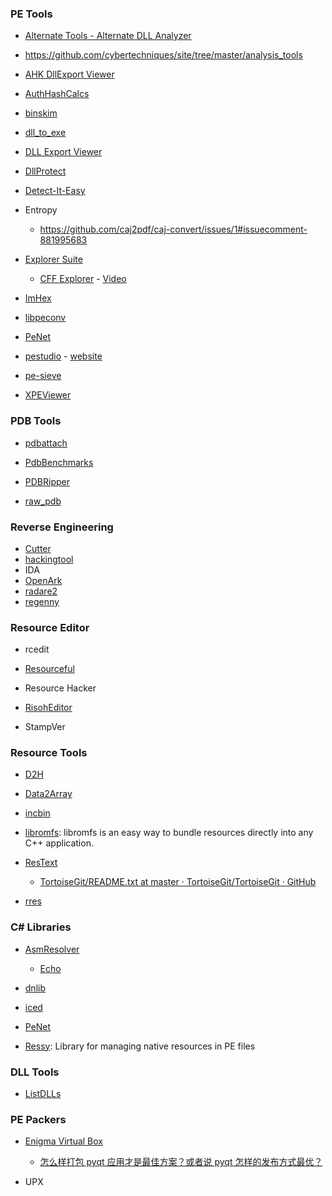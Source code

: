 ### PE Tools

- [Alternate Tools - Alternate DLL Analyzer](https://www.alternate-tools.com/pages/c_dllanalyzer.php?lang=ENG)

- https://github.com/cybertechniques/site/tree/master/analysis_tools

- [AHK DllExport Viewer](https://github.com/jNizM/DllExport)

- [AuthHashCalcs](https://github.com/hfiref0x/AuthHashCalc)

- [binskim](https://github.com/microsoft/binskim)

- [dll_to_exe](https://github.com/hasherezade/dll_to_exe)

- [DLL Export Viewer](http://www.nirsoft.net/utils/dll_export_viewer.html)

- [DllProtect](https://github.com/wanttobeno/DllProtect)

- [Detect-It-Easy](https://github.com/horsicq/Detect-It-Easy)

- Entropy
  
  - https://github.com/caj2pdf/caj-convert/issues/1#issuecomment-881995683

- [Explorer Suite](https://ntcore.com/?page_id=388)
  
  - [CFF Explorer](https://github.com/cybertechniques/site/blob/master/analysis_tools/cff-explorer/index.md) - [Video](https://www.youtube.com/watch?v=9Hyg3_WE9Ks)

- [ImHex](https://github.com/WerWolv/ImHex)

- [libpeconv](https://github.com/hasherezade/libpeconv)

- [PeNet](https://github.com/secana/PeNet)

- [pestudio](https://github.com/cybertechniques/site/blob/master/analysis_tools/pestudio/index.md) - [website](https://www.winitor.com/)

- [pe-sieve](https://github.com/hasherezade/pe-sieve)

- [XPEViewer](https://github.com/horsicq/XPEViewer)

### PDB Tools

- [pdbattach](https://github.com/jschwinger233/pdbattach)

- [PdbBenchmarks](https://github.com/OmerRaviv/PdbBenchmarks)

- [PDBRipper](https://github.com/horsicq/PDBRipper)

- [raw_pdb](https://github.com/MolecularMatters/raw_pdb)

### Reverse Engineering

- [Cutter](https://github.com/rizinorg/cutter)
- [hackingtool](https://github.com/Z4nzu/hackingtool)
- IDA
- [OpenArk](https://github.com/BlackINT3/OpenArk)
- [radare2](https://github.com/radareorg/radare2)
- [regenny](https://github.com/cursey/regenny)

### Resource Editor

- rcedit

- [Resourceful](https://github.com/drbenmorgan/Resourceful)

- Resource Hacker

- [RisohEditor](https://github.com/katahiromz/RisohEditor)

- StampVer

### Resource Tools

- [D2H](https://github.com/GideonSerf/D2H)

- [Data2Array](https://github.com/CharlesCarley/Data2Array)

- [incbin](https://github.com/graphitemaster/incbin)

- [libromfs](https://github.com/WerWolv/libromfs): libromfs is an easy way to bundle resources directly into any C++ application.

- [ResText](https://github.com/TortoiseGit/TortoiseGit/tree/master/src/ResText)
  
  - [TortoiseGit/README.txt at master · TortoiseGit/TortoiseGit · GitHub](https://github.com/TortoiseGit/TortoiseGit/blob/master/Languages/README.txt)

- [rres](https://github.com/raysan5/rres)

### C# Libraries

- [AsmResolver](https://github.com/Washi1337/AsmResolver)
  
  - [Echo](https://github.com/Washi1337/Echo)

- [dnlib](https://github.com/0xd4d/dnlib)

- [iced](https://github.com/icedland/iced)

- [PeNet](https://github.com/secana/PeNet)

- [Ressy](https://github.com/Tyrrrz/Ressy): Library for managing native resources in PE files

### DLL Tools

- [ListDLLs](https://github.com/MicrosoftDocs/sysinternals/blob/live/sysinternals/downloads/listdlls.md)

### PE Packers

- [Enigma Virtual Box](https://enigmaprotector.com/en/aboutvb.html)
  
  - [怎么样打包 pyqt 应用才是最佳方案？或者说 pyqt 怎样的发布方式最优？](https://www.zhihu.com/question/48776632)

- UPX
